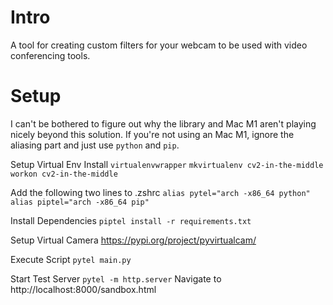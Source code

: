 # Intro

A tool for creating custom filters for your webcam to be used with video conferencing tools. 

# Setup

I can't be bothered to figure out why the library and Mac M1 aren't playing nicely beyond this solution. 
If you're not using an Mac M1, ignore the aliasing part and just use `python` and `pip`. 

Setup Virtual Env 
Install `virtualenvwrapper`
`mkvirtualenv cv2-in-the-middle`
`workon cv2-in-the-middle`

Add the following two lines to .zshrc
`alias pytel="arch -x86_64 python"`
`alias piptel="arch -x86_64 pip"`

Install Dependencies
`piptel install -r requirements.txt`

Setup Virtual Camera
https://pypi.org/project/pyvirtualcam/

Execute Script
`pytel main.py`

Start Test Server
`pytel -m http.server` 
Navigate to http://localhost:8000/sandbox.html